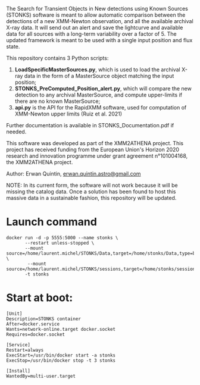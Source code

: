 The Search for Transient Objects in New detections using Known Sources (STONKS) software is meant to allow automatic
comparison between the detections of a new XMM-Newton observation, and all the available archival X-ray data. It will send
out an alert and save the lightcurve and available data for all sources with a long-term variability over a factor of 5.
The updated framework is meant to be used with a single input position and flux state.


This repository contains 3 Python scripts:
1. **LoadSpecificMasterSources.py**, which is used to load the archival X-ray data in the form of a MasterSource object matching the input position;
2. **STONKS_PreComputed_Position_alert.py**, which will compare the new detection to any archival MasterSource, and compute upper-limits if there are no known MasterSource;
3. **api.py** is the API for the RapidXMM software, used for computation of XMM-Newton upper limits (Ruiz et al. 2021)

Further documentation is available in STONKS_Documentation.pdf if needed.

This software was developed as part of the XMM2ATHENA project. This project has received funding from the European
Union's Horizon 2020 research and innovation programme under grant agreement n°101004168, the XMM2ATHENA project.

Author: Erwan Quintin, erwan.quintin.astro@gmail.com

NOTE: In its current form, the software will not work because it will be missing the catalog data. Once a solution has been found to host this massive data in a sustainable fashion, this repository will be updated.

# Launch command

```
docker run -d -p 5555:5000 --name stonks \
       --restart unless-stopped \
       --mount source=/home/laurent.michel/STONKS/Data,target=/home/stonks/Data,type=bind \
        --mount source=/home/laurent.michel/STONKS/sessions,target=/home/stonks/sessions,type=bind\
       -t stonks
```
# Start at boot:
```
[Unit]
Description=STONKS container
After=docker.service
Wants=network-online.target docker.socket
Requires=docker.socket

[Service]
Restart=always
ExecStart=/usr/bin/docker start -a stonks
ExecStop=/usr/bin/docker stop -t 3 stonks

[Install]
WantedBy=multi-user.target
```
